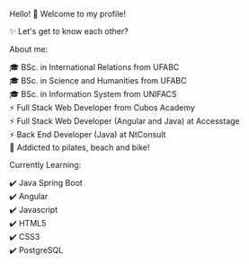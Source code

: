 Hello! 👋 Welcome to my profile!

✨ Let's get to know each other?

About me:

🎓 BSc. in International Relations from UFABC <br>
🎓 BSc. in Science and Humanities from UFABC <br>
🎓 BSc. in Information System from UNIFACS <br>
⚡ Full Stack Web Developer from Cubos Academy <br>
⚡ Full Stack Web Developer (Angular and Java) at Accesstage <br>
⚡ Back End Developer (Java) at NtConsult <br>
🚩 Addicted to pilates, beach and bike!

Currently Learning:

✔️ Java Spring Boot<br>
✔️ Angular<br>
✔️ Javascript <br>
✔️ HTML5 <br>
✔️ CSS3 <br>
✔️ PostgreSQL
